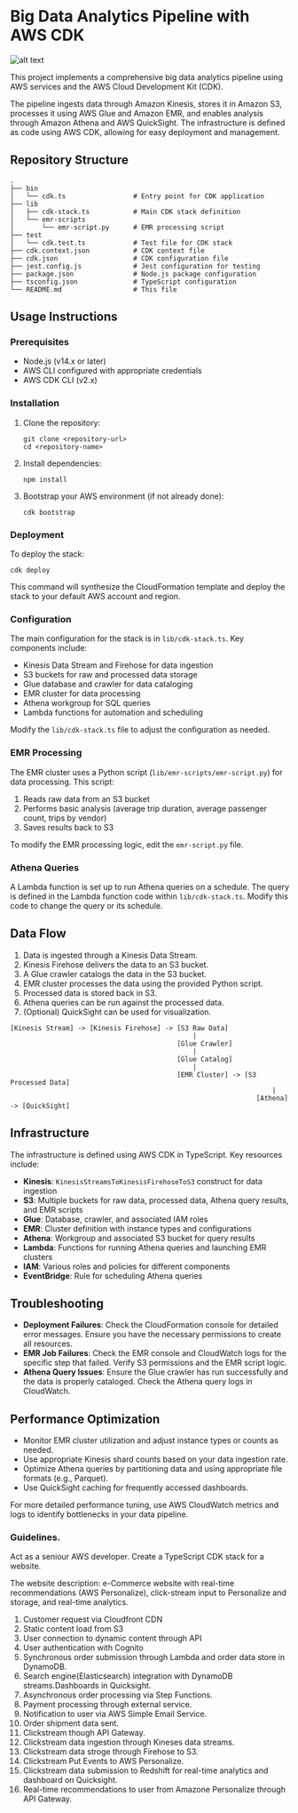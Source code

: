 # Big Data Analytics Pipeline with AWS CDK

![alt text](Big-Data-Analytics-Architecture.drawio.png)

This project implements a comprehensive big data analytics pipeline using AWS services and the AWS Cloud Development Kit (CDK).

The pipeline ingests data through Amazon Kinesis, stores it in Amazon S3, processes it using AWS Glue and Amazon EMR, and enables analysis through Amazon Athena and AWS QuickSight. The infrastructure is defined as code using AWS CDK, allowing for easy deployment and management.

## Repository Structure

```
.
├── bin
│   └── cdk.ts                 # Entry point for CDK application
├── lib
│   ├── cdk-stack.ts           # Main CDK stack definition
│   └── emr-scripts
│       └── emr-script.py      # EMR processing script
├── test
│   └── cdk.test.ts            # Test file for CDK stack
├── cdk.context.json           # CDK context file
├── cdk.json                   # CDK configuration file
├── jest.config.js             # Jest configuration for testing
├── package.json               # Node.js package configuration
├── tsconfig.json              # TypeScript configuration
└── README.md                  # This file
```

## Usage Instructions

### Prerequisites

- Node.js (v14.x or later)
- AWS CLI configured with appropriate credentials
- AWS CDK CLI (v2.x)

### Installation

1. Clone the repository:
   ```
   git clone <repository-url>
   cd <repository-name>
   ```

2. Install dependencies:
   ```
   npm install
   ```

3. Bootstrap your AWS environment (if not already done):
   ```
   cdk bootstrap
   ```

### Deployment

To deploy the stack:

```
cdk deploy
```

This command will synthesize the CloudFormation template and deploy the stack to your default AWS account and region.

### Configuration

The main configuration for the stack is in `lib/cdk-stack.ts`. Key components include:

- Kinesis Data Stream and Firehose for data ingestion
- S3 buckets for raw and processed data storage
- Glue database and crawler for data cataloging
- EMR cluster for data processing
- Athena workgroup for SQL queries
- Lambda functions for automation and scheduling

Modify the `lib/cdk-stack.ts` file to adjust the configuration as needed.

### EMR Processing

The EMR cluster uses a Python script (`lib/emr-scripts/emr-script.py`) for data processing. This script:

1. Reads raw data from an S3 bucket
2. Performs basic analysis (average trip duration, average passenger count, trips by vendor)
3. Saves results back to S3

To modify the EMR processing logic, edit the `emr-script.py` file.

### Athena Queries

A Lambda function is set up to run Athena queries on a schedule. The query is defined in the Lambda function code within `lib/cdk-stack.ts`. Modify this code to change the query or its schedule.

## Data Flow

1. Data is ingested through a Kinesis Data Stream.
2. Kinesis Firehose delivers the data to an S3 bucket.
3. A Glue crawler catalogs the data in the S3 bucket.
4. EMR cluster processes the data using the provided Python script.
5. Processed data is stored back in S3.
6. Athena queries can be run against the processed data.
7. (Optional) QuickSight can be used for visualization.

```
[Kinesis Stream] -> [Kinesis Firehose] -> [S3 Raw Data]
                                              |
                                          [Glue Crawler]
                                              |
                                          [Glue Catalog]
                                              |
                                          [EMR Cluster] -> [S3 Processed Data]
                                                                  |
                                                              [Athena] -> [QuickSight]
```

## Infrastructure

The infrastructure is defined using AWS CDK in TypeScript. Key resources include:

- **Kinesis**: `KinesisStreamsToKinesisFirehoseToS3` construct for data ingestion
- **S3**: Multiple buckets for raw data, processed data, Athena query results, and EMR scripts
- **Glue**: Database, crawler, and associated IAM roles
- **EMR**: Cluster definition with instance types and configurations
- **Athena**: Workgroup and associated S3 bucket for query results
- **Lambda**: Functions for running Athena queries and launching EMR clusters
- **IAM**: Various roles and policies for different components
- **EventBridge**: Rule for scheduling Athena queries

## Troubleshooting

- **Deployment Failures**: Check the CloudFormation console for detailed error messages. Ensure you have the necessary permissions to create all resources.
- **EMR Job Failures**: Check the EMR console and CloudWatch logs for the specific step that failed. Verify S3 permissions and the EMR script logic.
- **Athena Query Issues**: Ensure the Glue crawler has run successfully and the data is properly cataloged. Check the Athena query logs in CloudWatch.

## Performance Optimization

- Monitor EMR cluster utilization and adjust instance types or counts as needed.
- Use appropriate Kinesis shard counts based on your data ingestion rate.
- Optimize Athena queries by partitioning data and using appropriate file formats (e.g., Parquet).
- Use QuickSight caching for frequently accessed dashboards.

For more detailed performance tuning, use AWS CloudWatch metrics and logs to identify bottlenecks in your data pipeline.














### Guidelines.

Act as a seniour AWS developer. Create a TypeScript CDK stack for a website. 

The website description: e-Commerce website with real-time recommendations (AWS Personalize), click-stream input to Personalize and storage, and real-time analytics. 


1. Customer request via Cloudfront CDN
1. Static content load from S3
1. User connection to dynamic content through API
1. User authentication with Cognito
1. Synchronous order submission through Lambda and order data store in DynamoDB.
1. Search engine(Elasticsearch) integration with DynamoDB streams.Dashboards in Quicksight.
1. Asynchronous order processing via Step Functions.
1. Payment processing through external service.
1. Notification to user via AWS Simple Email Service.
1. Order shipment data sent.
1. Clickstream though API Gateway.
1. Clickstream data ingestion through Kineses data streams.
1. Clickstream data stroge through Firehose to S3.
1. Clickstream Put Events to AWS Personalize.
1. Clickstream data submission to Redshift for real-time analytics and dashboard on Quicksight.
1. Real-time recommendations to user from Amazone Personalize through API Gateway.









